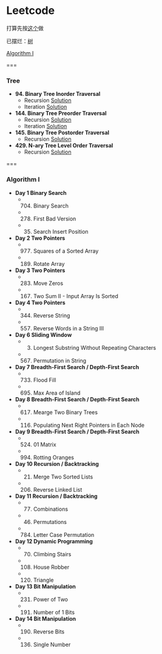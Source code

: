 # Leetcode

打算先按[这个](https://zxi.mytechroad.com/blog/leetcode-problem-categories/)做

已摆烂：[树](#tree)

[Algorithm I](#algorithm-i)

===
### Tree
+ **94. Binary Tree Inorder Traversal**
  + Recursion [Solution](https://github.com/xdnyb/Leetcode/blob/main/Problems/94Recursion.py)
  + Iteration [Solution](https://github.com/xdnyb/Leetcode/blob/main/Problems/94Iteration.py)
+ **144. Binary Tree Preorder Traversal**
  + Recursion [Solution](https://github.com/xdnyb/Leetcode/blob/main/Problems/144Recursion.py)
  + Iteration [Solution](https://github.com/xdnyb/Leetcode/blob/main/Problems/144Iteration.py)
+ **145. Binary Tree Postorder Traversal**
  + Recursion [Solution](https://github.com/xdnyb/Leetcode/blob/main/Problems/145Recursion.py)
+ **429. N-ary Tree Level Order Traversal**
  + Recursion [Solution](https://github.com/xdnyb/Leetcode/blob/main/Problems/429Recursion.py)

===
### Algorithm I
+ **Day 1 Binary Search**
  + 704. Binary Search
  + 278. First Bad Version
  + 35. Search Insert Position
+ **Day 2 Two Pointers**
  + 977. Squares of a Sorted Array
  + 189. Rotate Array
+ **Day 3 Two Pointers**
  + 283. Move Zeros
  + 167. Two Sum II - Input Array Is Sorted
+ **Day 4 Two Pointers**
  + 344. Reverse String
  + 557. Reverse Words in a String III
+ **Day 6 Sliding Window**
  + 3. Longest Substring Without Repeating Characters
  + 567. Permutation in String
+ **Day 7 Breadth-First Search / Depth-First Search**
  + 733. Flood Fill
  + 695. Max Area of Island
+ **Day 8 Breadth-First Search / Depth-First Search**
  + 617. Mearge Two Binary Trees
  + 116. Populating Next Right Pointers in Each Node
+ **Day 9 Breadth-First Search / Depth-First Search**
  + 524. 01 Matrix
  + 994. Rotting Oranges
+ **Day 10 Recursion / Backtracking**
  + 21. Merge Two Sorted Lists
  + 206. Reverse Linked List
+ **Day 11 Recursion / Backtracking**
  + 77. Combinations
  + 46. Permutations
  + 784. Letter Case Permutation
+ **Day 12 Dynamic Programming**
  + 70. Climbing Stairs
  + 108. House Robber
  + 120. Triangle
+ **Day 13 Bit Manipulation**
  + 231. Power of Two
  + 191. Number of 1 Bits
+ **Day 14 Bit Manipulation**
  + 190. Reverse Bits
  + 136. Single Number
